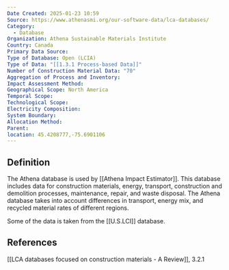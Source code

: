 ```yaml
---
Date Created: 2025-01-23 10:59
Source: https://www.athenasmi.org/our-software-data/lca-databases/
Category:
  - Database
Organization: Athena Sustainable Materials Institute
Country: Canada
Primary Data Source: 
Type of Database: Open (LCIA)
Type of Data: "[[1.3.1 Process-based Data]]"
Number of Construction Material Data: "70"
Aggregation of Process and Inventory: 
Impact Assessment Method: 
Geographical Scope: North America
Temporal Scope: 
Technological Scope: 
Electricity Composition: 
System Boundary: 
Allocation Method: 
Parent: 
location: 45.4208777,-75.6901106
---
```

## Definition
The Athena database is used by [[Athena Impact Estimator]]. This database includes data for construction materials, energy, transport, construction and demolition processes, maintenance, repair, and waste disposal. The Athena database takes into account differences in transport, energy mix, and recycled material rates of different regions.

Some of the data is taken from the [[U.S.LCI]] database.
## References
[[LCA databases focused on construction materials - A Review]], 3.2.1